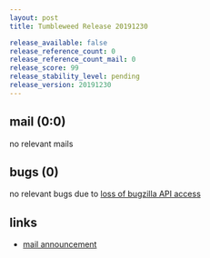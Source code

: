 ```yaml
---
layout: post
title: Tumbleweed Release 20191230

release_available: false
release_reference_count: 0
release_reference_count_mail: 0
release_score: 99
release_stability_level: pending
release_version: 20191230
---
```


## mail (0:0)

no relevant mails

## bugs (0)

<!--more-->

no relevant bugs due to [loss of bugzilla API access](https://bugzilla.opensuse.org/show_bug.cgi?id=1157722)



## links

- [mail announcement](https://lists.opensuse.org/opensuse-factory/2020-01/msg00002.html)
